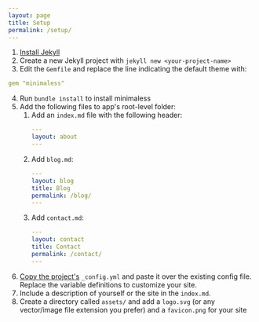 ```yaml
---
layout: page
title: Setup
permalink: /setup/
---
```


1. [Install Jekyll](https://jekyllrb.com/docs/quickstart/)
2. Create a new Jekyll project with `jekyll new <your-project-name>`
3. Edit the `Gemfile` and replace the line indicating the default theme with:
```yml
gem "minimaless"
```
4. Run `bundle install` to install minimaless
5. Add the following files to app's root-level folder:
    1. Add an `index.md` file with the following header:
        ```yml
        ---
        layout: about
        ---
        ```
    2. Add `blog.md`:
        ```yml
        ---
        layout: blog
        title: Blog
        permalink: /blog/
        ---
        ```
    3. Add `contact.md`:
        ```yml
        ---
        layout: contact
        title: Contact
        permalink: /contact/
        ---
        ```
6. [Copy the project's](https://github.com/brettinternet/minimaless/blob/master/_config.yml) `_config.yml` and paste it over the existing config file. Replace the variable definitions to customize your site.
7. Include a description of yourself or the site in the `index.md`.
8. Create a directory called `assets/` and add a `logo.svg` (or any vector/image file extension you prefer) and a `favicon.png` for your site


